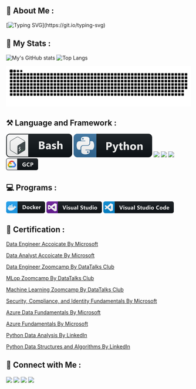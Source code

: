  ## 📄 About Me :


[![Typing SVG](https://readme-typing-svg.demolab.com?font=Ubuntu+Mono&weight=600&size=22&duration=2000&pause=200&color=F7F7F7&background=000000&multiline=true&repeat=false&width=770&height=380&lines=%24+Hi%2C+My+name+is+Chalermdej+Lematavekul.;%24+Welcome+to+my+GitHub.;%24+Here+you+will+find+project+that+I+have+created.;%24+Currently%2C+I'm+working+toward+becoming+a+Data+Engineers.;+;%24+Please+have+a+look+around!;+;+;%24+Charlie(question%3D%22How+do+you+be+successful+in+life%3F%22);Processing...;Processing...;Processing...;%24+Answer+%3A+All+you+have+to+do+is+be+a+little+wiser+everyday.)](https://git.io/typing-svg)
 
## 🌟 My Stats :
![My's GitHub stats](https://github-readme-stats.vercel.app/api?username=chalermdej-l&rank_icon=github&theme=vue&line_height=20&card_width=450) ![Top Langs](https://github-readme-stats.vercel.app/api/top-langs/?username=chalermdej-l&langs_count=8&layout=compact&exclude_repo=Portfolio,Chalermdej-l,Data_Enginner_2023_W4&theme=vue&card_width=370)

![snake gif](https://github.com/Chalermdej-l/Chalermdej-l/blob/output/github-contribution-grid-snake.svg) 
 <!-- For more icons please follow  https://github.com/MikeCodesDotNET/ColoredBadges -->
 
## ⚒ Language and Framework : 
  <img src="https://raw.githubusercontent.com/8bithemant/8bithemant/master/svg/dev/tools/bash.svg">  <img src="https://github.com/MikeCodesDotNET/ColoredBadges/blob/master/svg/dev/languages/python.svg">  <img src="https://img.shields.io/badge/Microsoft%20SQL%20Server-CC2927?style=for-the-badge&logo=microsoft%20sql%20server&logoColor=white"> <img src="https://github.com/MikeCodesDotNET/ColoredBadges/blob/master/png/dev/tools/powershell.png">  <img src="https://github.com/MikeCodesDotNET/ColoredBadges/blob/master/png/dev/services/azure.png">    <img src="https://github.com/MikeCodesDotNET/ColoredBadges/blob/master/png/dev/services/gcp.png"> 
 
 
 
 ## 💻 Programs : 
 <img src="https://github.com/MikeCodesDotNET/ColoredBadges/blob/master/png/dev/tools/docker.png"> <img src="https://github.com/MikeCodesDotNET/ColoredBadges/blob/master/png/dev/tools/visualstudio.png"> <img src="https://github.com/MikeCodesDotNET/ColoredBadges/blob/master/png/dev/tools/visualstudio_code.png">
 
 
 ## 🎫 Certification :

[Data Engineer Accoicate By Microsoft](https://drive.google.com/file/d/189F-eZZr0E3epHJ7QTup3WVelz8lklQZ/view?usp=sharing)

[Data Analyst Accoicate By Microsoft](https://drive.google.com/file/d/17EXqy2GkYpFT-5ZcuxvRr01Lt2HX-c0F/view?usp=sharing)

[Data Engineer Zoomcamp By DataTalks Club](https://drive.google.com/file/d/1mDXsp89leCp-S2dqtvtvfruZPggFlPn7/view?usp=sharing)

[MLop Zoomcamp By DataTalks Club](https://drive.google.com/file/d/11UzSXJGMqmRQiQosy2Q785lYkpqPRWCR/view?usp=sharing)

[Machine Learning Zoomcamp By DataTalks Club](https://drive.google.com/file/d/124L7YMODfAspdm-hu0dL-3WqBe5oxjhy/view?usp=sharing)

[Security, Compliance, and Identity Fundamentals By Microsoft](https://drive.google.com/file/d/157i3V-5jRZlvqzARS2YB7nflgt49oMoF/view?usp=sharing)

[Azure Data Fundamentals By Microsoft](https://drive.google.com/file/d/1ZO7_quTkeR36v_64v3F01Q65abmRs9mh/view?usp=sharing)

[Azure Fundamentals By Microsoft](https://drive.google.com/file/d/1J0ByS2T7RUMxx4VlfdxuHuDx6UAqSrFA/view?usp=sharing)

[Python Data Analysis By LinkedIn](https://drive.google.com/file/d/1ztHPz45LApoW95NRMkeJ3o--JhC3rBoJ/view?usp=sharing)

[Python Data Structures and Algorithms By LinkedIn](https://drive.google.com/file/d/1W8qDbcar-t9eH7LvMwage5kaSqs312as/view?usp=sharing)

 ## 🤝 Connect with Me : 
<a href="https://www.linkedin.com/in/chalermdej-l/" target="blank"><img align="center" src="https://github.com/MikeCodesDotNET/ColoredBadges/blob/master/png/social/linkedin.png"  /></a>
<a href="https://join.skype.com/invite/y0TtNWVN0t3U" target="blank"><img align="center" src="https://github.com/MikeCodesDotNET/ColoredBadges/blob/master/png/social/skype.png" /></a> 
<a href="https://slack.com/app_redirect?channel=U04CPEJHN68/" target="blank"><img align="center" src="https://img.shields.io/badge/Slack-4A154B?style=for-the-badge&logo=slack&logoColor=white" /></a> 
<a href="https://chalermdej-l.github.io/Portfolio/" target="blank"><img align="center" src="https://github.com/MikeCodesDotNET/ColoredBadges/blob/master/png/dev/misc/web.png" /></a> 
